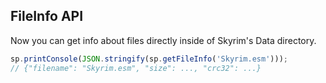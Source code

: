 ## FileInfo API

Now you can get info about files directly inside of Skyrim's Data directory.

```ts
sp.printConsole(JSON.stringify(sp.getFileInfo('Skyrim.esm')));
// {"filename": "Skyrim.esm", "size": ..., "crc32": ...}
```
